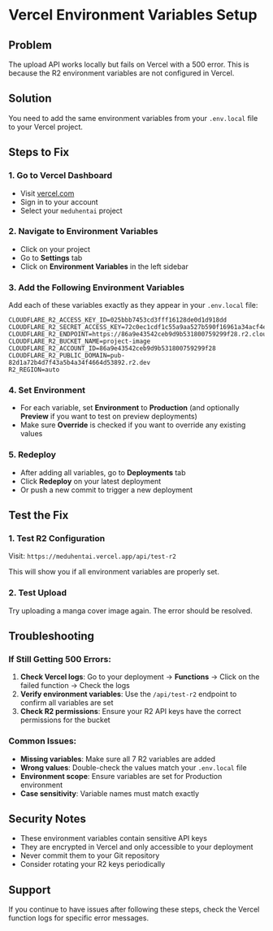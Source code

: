 # Vercel Environment Variables Setup

## Problem
The upload API works locally but fails on Vercel with a 500 error. This is because the R2 environment variables are not configured in Vercel.

## Solution
You need to add the same environment variables from your `.env.local` file to your Vercel project.

## Steps to Fix

### 1. Go to Vercel Dashboard
- Visit [vercel.com](https://vercel.com)
- Sign in to your account
- Select your `meduhentai` project

### 2. Navigate to Environment Variables
- Click on your project
- Go to **Settings** tab
- Click on **Environment Variables** in the left sidebar

### 3. Add the Following Environment Variables

Add each of these variables exactly as they appear in your `.env.local` file:

```
CLOUDFLARE_R2_ACCESS_KEY_ID=025bbb7453cd3fff16128de0d1d918dd
CLOUDFLARE_R2_SECRET_ACCESS_KEY=72c0ec1cdf1c55a9aa527b590f16961a34acf4eaf54700afc7a1bff2ce597264
CLOUDFLARE_R2_ENDPOINT=https://86a9e43542ceb9d9b531800759299f28.r2.cloudflarestorage.com
CLOUDFLARE_R2_BUCKET_NAME=project-image
CLOUDFLARE_R2_ACCOUNT_ID=86a9e43542ceb9d9b531800759299f28
CLOUDFLARE_R2_PUBLIC_DOMAIN=pub-82d1a72b4d7f43a5b4a34f4664d53892.r2.dev
R2_REGION=auto
```

### 4. Set Environment
- For each variable, set **Environment** to **Production** (and optionally **Preview** if you want to test on preview deployments)
- Make sure **Override** is checked if you want to override any existing values

### 5. Redeploy
- After adding all variables, go to **Deployments** tab
- Click **Redeploy** on your latest deployment
- Or push a new commit to trigger a new deployment

## Test the Fix

### 1. Test R2 Configuration
Visit: `https://meduhentai.vercel.app/api/test-r2`

This will show you if all environment variables are properly set.

### 2. Test Upload
Try uploading a manga cover image again. The error should be resolved.

## Troubleshooting

### If Still Getting 500 Errors:
1. **Check Vercel logs**: Go to your deployment → **Functions** → Click on the failed function → Check the logs
2. **Verify environment variables**: Use the `/api/test-r2` endpoint to confirm all variables are set
3. **Check R2 permissions**: Ensure your R2 API keys have the correct permissions for the bucket

### Common Issues:
- **Missing variables**: Make sure all 7 R2 variables are added
- **Wrong values**: Double-check the values match your `.env.local` file
- **Environment scope**: Ensure variables are set for Production environment
- **Case sensitivity**: Variable names must match exactly

## Security Notes
- These environment variables contain sensitive API keys
- They are encrypted in Vercel and only accessible to your deployment
- Never commit them to your Git repository
- Consider rotating your R2 keys periodically

## Support
If you continue to have issues after following these steps, check the Vercel function logs for specific error messages.
